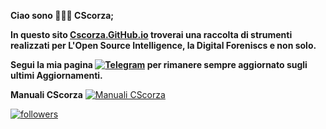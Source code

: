 **Ciao sono 🕵🏻‍♂️ CScorza;**

**In questo sito [**Cscorza.GitHub.io**](https://cscorza.github.io/CScorza/) troverai una raccolta di strumenti realizzati per L'Open Source Intelligence, la Digital Foreniscs e non solo.**

**Segui la mia pagina [![Telegram](https://img.shields.io/badge/Telegram-CScorza%20%22Indagini%20Telematiche%22-informational)](https://t.me/+kP_uYlc6-345Njc8)
 per rimanere sempre aggiornato sugli ultimi Aggiornamenti.**
 
 **Manuali CScorza** [![**Manuali CScorza**](https://img.shields.io/badge/CScorza-Manuali-green)](https://drive.google.com/drive/folders/14jbOwS4GBSJhXP2BJk-TFCSMIzbZLBlj?usp=share_link)

<a href="https://github.com/CScorza?tab=followers">
         <img alt="followers" title="Follow me on Github for Updates" src="https://custom-icon-badges.demolab.com/github/followers/CScorza?color=236ad3&labelColor=1155ba&style=for-the-badge&logo=person-add&label=Follow&logoColor=white"/></a>
